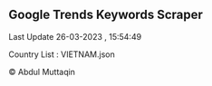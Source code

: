 

## Google Trends Keywords Scraper 
 
Last Update 26-03-2023 , 15:54:49

Country List :
VIETNAM.json



© Abdul Muttaqin 
